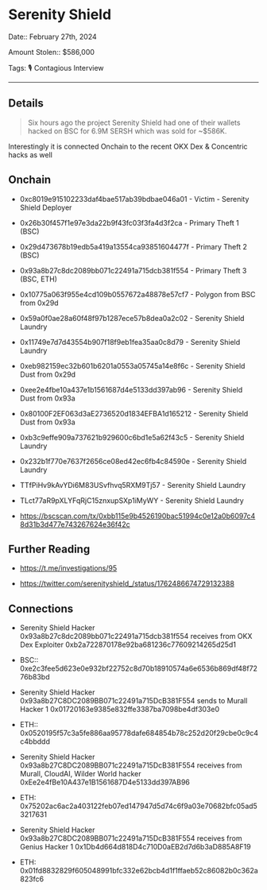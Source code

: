 # Serenity Shield

Date:: February 27th, 2024

Amount Stolen:: $586,000

Tags: 🎙️ Contagious Interview

---

## Details

> Six hours ago the project Serenity Shield had one of their wallets hacked on BSC for 6.9M SERSH which was sold for ~$586K. 

Interestingly it is connected Onchain to the recent OKX Dex & Concentric hacks as well





## Onchain

- 0xc8019e915102233daf4bae517ab39bdbae046a01 - Victim - Serenity Shield Deployer

- 0x26b30f457f1e97e3da22b9f43fc03f3fa4d3f2ca - Primary Theft 1 (BSC)

- 0x29d473678b19edb5a419a13554ca93851604477f - Primary Theft 2 (BSC)

- 0x93a8b27c8dc2089bb071c22491a715dcb381f554 - Primary Theft 3 (BSC, ETH)

- 0x10775a063f955e4cd109b0557672a48878e57cf7 - Polygon from BSC from 0x29d

- 0x59a0f0ae28a60f48f97b1287ece57b8dea0a2c02 - Serenity Shield Laundry

- 0x11749e7d7d43554b907f18f9eb1fea35aa0c8d79 - Serenity Shield Laundry

- 0xeb982159ec32b601b6201a0553a05745a14e8f6c - Serenity Shield Dust from 0x29d

- 0xee2e4fbe10a437e1b1561687d4e5133dd397ab96 - Serenity Shield Dust from 0x93a

- 0x80100F2EF063d3aE2736520d1834EFBA1d165212 - Serenity Shield Dust from 0x93a

- 0xb3c9effe909a737621b929600c6bd1e5a62f43c5 - Serenity Shield Laundry

- 0x232b1f770e7637f2656ce08ed42ec6fb4c84590e - Serenity Shield Laundry

- TTfPiHv9kAvYDi6M83USvfhvq5RXM9Tj57 - Serenity Shield Laundry

- TLct77aR9pXLYFqRjC15znxupSXp1iMyWY - Serenity Shield Laundry

- https://bscscan.com/tx/0xbb115e9b4526190bac51994c0e12a0b6097c48d31b3d477e743267624e36f42c


## Further Reading

- https://t.me/investigations/95

- https://twitter.com/serenityshield_/status/1762486674729132388



## Connections


- Serenity Shield Hacker 0x93a8b27c8dc2089bb071c22491a715dcb381f554 receives from OKX Dex Exploiter 0xb2a722870178e92ba681236c77609214265d25d1

- BSC:: 0xe2c3fee5d623e0e932bf22752c8d70b18910574a6e6536b869df48f7276b83bd



- Serenity Shield Hacker 0x93a8b27C8DC2089BB071c22491a715DcB381F554 sends to Murall Hacker 1 0x01720163e9385e832ffe3387ba7098be4df303e0

- ETH:: 0x0520195f57c3a5fe886aa95778dafe684854b78c252d20f29cbe0c9c4c4bbddd



-  Serenity Shield Hacker 0x93a8b27C8DC2089BB071c22491a715DcB381F554 receives from Murall, CloudAI, Wilder World hacker 0xEe2e4fBe10A437e1B1561687D4e5133dd397AB96

- ETH: 0x75202ac6ac2a403122feb07ed147947d5d74c6f9a03e70682bfc05ad53217631



-  Serenity Shield Hacker 0x93a8b27C8DC2089BB071c22491a715DcB381F554 receives from Genius Hacker 1 0x1Db4d664d818D4c710D0aEB2d7d6b3aD885A8F19

- ETH: 0x01fd8832829f605048991bfc332e62bcb4d1f1ffaeb52c86082b0c362a823fc6
